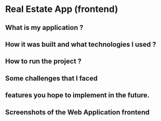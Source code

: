 
# Real Estate App (frontend)

## What is my application ?

## How it was built and what technologies I used ?

## How to run the project ?

## Some challenges that I faced 

## features you hope to implement in the future.

## Screenshots of the Web Application frontend

